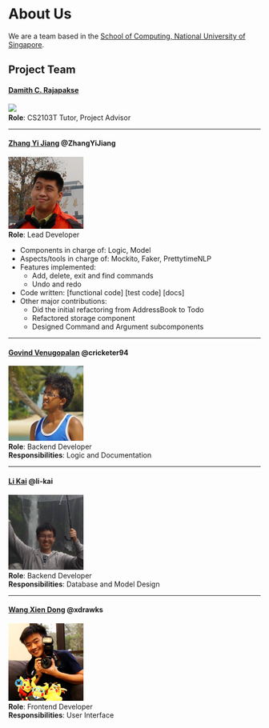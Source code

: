 # About Us

We are a team based in the [School of Computing, National University of Singapore](http://www.comp.nus.edu.sg).

## Project Team

#### [Damith C. Rajapakse](http://www.comp.nus.edu.sg/~damithch) <br>
<img src="images/DamithRajapakse.jpg" width="150"><br>
**Role**: CS2103T Tutor, Project Advisor

-----

#### [Zhang Yi Jiang](https://github.com/ZhangYiJiang) @ZhangYiJiang
<img src="images/Yijiang.jpg" width="150"><br>
**Role**: Lead Developer <br>

* Components in charge of: Logic, Model 
* Aspects/tools in charge of: Mockito, Faker, PrettytimeNLP 
* Features implemented:
    * Add, delete, exit and find commands 
    * Undo and redo 
* Code written: [functional code] [test code] [docs]
* Other major contributions:
    * Did the initial refactoring from AddressBook to Todo
    * Refactored storage component 
    * Designed Command and Argument subcomponents 
    
-----

#### [Govind Venugopalan](https://github.com/cricketer94) @cricketer94
<img src="images/Govind.jpg" width="150"><br>
**Role**: Backend Developer <br>
**Responsibilities**: Logic and Documentation

-----

#### [Li Kai](https://github.com/li-kai) @li-kai
<img src="images/Likai.jpg" width="150"><br>
**Role**: Backend Developer <br>
**Responsibilities**: Database and Model Design

-----

#### [Wang Xien Dong](http://github.com/xdrawks) @xdrawks
<img src="images/Xiendong.jpg" width="150"><br>
**Role**: Frontend Developer <br>
**Responsibilities**: User Interface

